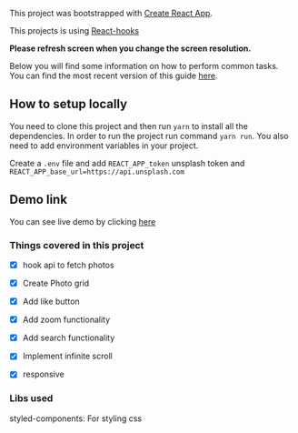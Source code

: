This project was bootstrapped with [Create React App](https://github.com/facebookincubator/create-react-app).

This projects is using [React-hooks](https://reactjs.org/docs/hooks-intro.html)

**Please refresh screen when you change the screen resolution.**

Below you will find some information on how to perform common tasks.<br>
You can find the most recent version of this guide [here](https://github.com/facebookincubator/create-react-app/blob/master/packages/react-scripts/template/README.md).

## How to setup locally
You need to clone this project and then run ```yarn``` to install all the dependencies. In order to run the project run command ```yarn run```. You also need to add environment variables in your project.<br> 

Create a ```.env``` file and add ```REACT_APP_token``` unsplash token and ```REACT_APP_base_url=https://api.unsplash.com```

## Demo link

You can see live demo by clicking [here](https://signeasygallery.netlify.app) 

### Things covered in this project

- [x] hook api to fetch photos
- [x] Create Photo grid
- [x] Add like button
- [x]  Add zoom functionality
- [x]  Add search functionality
- [x]  Implement infinite scroll
- [x]  responsive 


### Libs used

styled-components: For styling css
